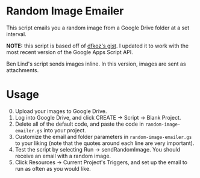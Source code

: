 # Random Image Emailer

This script emails you a random image from a Google Drive folder at a set interval.

**NOTE:** this script is based off of [dfkoz's gist](https://gist.github.com/dfkoz/5860786). I updated it to work with the most recent version of the Google Apps Script API.

Ben Lind's script sends images inline. In this version, images are sent as attachments.


# Usage

0. Upload your images to Google Drive.
1. Log into Google Drive, and click CREATE -> Script -> Blank Project.
2. Delete all of the default code, and paste the code in `random-image-emailer.gs` into your project.
3. Customize the email and folder parameters in `random-image-emailer.gs` to your liking (note that the quotes around each line are very important).
4. Test the script by selecting Run -> sendRandomImage. You should receive an email with a random image.
5. Click Resources -> Current Project's Triggers, and set up the email to run as often as you would like.
